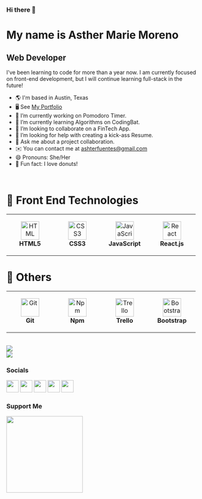 ### Hi there 👋 <br />
<h1>My name is Asther Marie Moreno</h1>
<h2>Web Developer</h2>

<p>I've been learning to code for more than a year now. I am currently focused on front-end development, but I will continue learning full-stack in the future! </p>

- 🌎 I'm based in Austin, Texas
- 🖥️ See [My Portfolio](https://www.ashmoreno.dev)
- 🔭 I’m currently working on Pomodoro Timer.
- 🌱 I’m currently learning Algorithms on CodingBat.
- 👯 I’m looking to collaborate on a FinTech App.
- 🤔 I’m looking for help with creating a kick-ass Resume.
- 💬 Ask me about a project collaboration.
- ✉️ You can contact me at [ashterfuentes@gmail.com](mailto:ashterfuentes@gmail.com)
- 😄 Pronouns: She/Her
- 🍩 Fun fact: I love donuts!

<br />


# 🔧 Front End Technologies

<table>
  <tr>
    <td align="center" height="108" width="108">
      <img
        src="https://cdn.jsdelivr.net/gh/devicons/devicon/icons/html5/html5-plain.svg"
        width="48"
        height="48"
        alt="HTML"
      />
      <br /><strong>HTML5</strong>
    </td>
    <td align="center" height="108" width="108">
      <img
        src="https://cdn.jsdelivr.net/gh/devicons/devicon/icons/css3/css3-plain.svg"
        width="48"
        height="48"
        alt="CSS3"
      />
      <br /><strong>CSS3</strong>
    </td>
    <td align="center" height="108" width="108">
      <img
        src="https://cdn.jsdelivr.net/gh/devicons/devicon/icons/javascript/javascript-plain.svg"
        width="48"
        height="48"
        alt="JavaScript"
      />
      <br /><strong>JavaScript</strong>
      </td>
    <td align="center" height="108" width="108">
      <img
        src="https://cdn.jsdelivr.net/gh/devicons/devicon/icons/react/react-original.svg"
        width="48"
        height="48"
        alt="React"
      />
      <br /><strong>React.js</strong>
      </td>
  </tr>
</table>

# 🔧 Others
<table>
  <tr>
   <td align="center" height="108" width="108">
      <img
        src="https://cdn.jsdelivr.net/gh/devicons/devicon/icons/git/git-original.svg"
        width="48"
        height="48"
        alt="Git"
      />
      <br /><strong>Git</strong>
    </td>
    <td align="center" height="108" width="108">
      <img
        src="https://cdn.jsdelivr.net/gh/devicons/devicon/icons/npm/npm-original-wordmark.svg"
        width="48"
        height="48"
        alt="Npm"
      />
      <br /><strong>Npm</strong>
    </td>
     <td align="center" height="108" width="108">
      <img
        src="https://cdn.jsdelivr.net/gh/devicons/devicon/icons/trello/trello-plain.svg"
        width="48"
        height="48"
        alt="Trello"
      />
      <br /><strong>Trello</strong>
    </td>
      <td align="center" height="108" width="108">
      <img
        src="https://cdn.jsdelivr.net/gh/devicons/devicon/icons/bootstrap/bootstrap-original.svg"
        width="48"
        height="48"
        alt="Bootstrap"
      />
      <br /><strong>Bootstrap</strong>
    </td>
  </tr>
</table>

<br />

<img src="https://github-readme-stats.vercel.app/api/?username=ashm10&count_private=true&theme=tokyonight&showicons=true">
<br />
<img src="https://github-readme-stats.vercel.app/api/top-langs/?username=ashm10&langs_count=5&theme=tokyonight">

### Socials  

<p align="left"> <a href="https://www.facebook.com/sexy.gravyII/" target="_blank" rel="noreferrer"><img src="https://raw.githubusercontent.com/danielcranney/readme-generator/main/public/icons/socials/facebook.svg" width="32" height="32" /></a> <a href="http://www.instagram.com/ashtoyo/" target="_blank" rel="noreferrer"><img src="https://raw.githubusercontent.com/danielcranney/readme-generator/main/public/icons/socials/instagram.svg" width="32" height="32" /></a> <a href="https://www.linkedin.com/in/\asthermoreno10/" target="_blank" rel="noreferrer"><img src="https://raw.githubusercontent.com/danielcranney/readme-generator/main/public/icons/socials/linkedin.svg" width="32" height="32" /></a> <a href="https://www.twitter.com/sexy_gravy" target="_blank" rel="noreferrer"><img src="https://raw.githubusercontent.com/danielcranney/readme-generator/main/public/icons/socials/twitter.svg" width="32" height="32" /></a> <a href="https://www.youtube.com/channel/UCJ5Yf-MrxObPVZBxDIVTxyA" target="_blank" rel="noreferrer"><img src="https://raw.githubusercontent.com/danielcranney/readme-generator/main/public/icons/socials/youtube.svg" width="32" height="32" /></a></p>

### Support Me

<a href="https://www.buymeacoffee.com/astherm10"><img src="https://cdn.buymeacoffee.com/buttons/v2/default-yellow.png" width="200" /></a>

